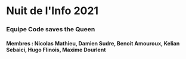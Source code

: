 # Nuit de l'Info 2021

### Equipe Code saves the Queen

#### Membres : Nicolas Mathieu, Damien Sudre, Benoit Amouroux, Kelian Sebaici, Hugo Flinois, Maxime Dourlent 

